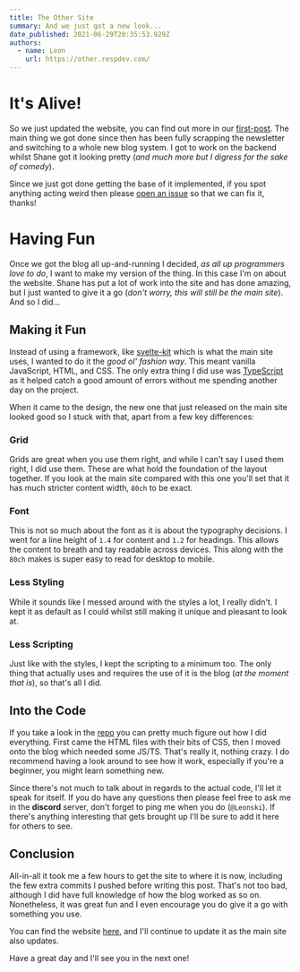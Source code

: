 ```yaml
---
title: The Other Site
summary: And we just got a new look...
date_published: 2021-06-29T20:35:53.929Z
authors:
  - name: Leon
    url: https://other.respdev.com/
---
```


# It's Alive!

So we just updated the website, you can find out more in our [first-post]. The
main thing we got done since then has been fully scrapping the newsletter and
switching to a whole new blog system. I got to work on the backend whilst Shane
got it looking pretty (*and much more but I digress for the sake of comedy*).

Since we just got done getting the base of it implemented, if you spot anything
acting weird then please [open an issue] so that we can fix it, thanks!

# Having Fun

Once we got the blog all up-and-running I decided, *as all up programmers love
to do*, I want to make my version of the thing. In this case I'm on about the
website. Shane has put a lot of work into the site and has done amazing, but I
just wanted to give it a go (*don't worry, this will still be the main site*).
And so I did...

## Making it Fun

Instead of using a framework, like [svelte-kit] which is what the main site
uses, I wanted to do it the *good ol' fashion way*. This meant vanilla 
JavaScript, HTML, and CSS. The only extra thing I did use was [TypeScript] as
it helped catch a good amount of errors without me spending another day on
the project.

When it came to the design, the new one that just released on the main site
looked good so I stuck with that, apart from a few key differences:

### Grid

Grids are great when you use them right, and while I can't say I used them
right, I did use them. These are what hold the foundation of the layout
together. If you look at the main site compared with this one you'll set that
it has much stricter content width, `80ch` to be exact.

### Font

This is not so much about the font as it is about the typography decisions. I
went for a line height of `1.4` for content and `1.2` for headings. This allows
the content to breath and tay readable across devices. This along with the
`80ch` makes is super easy to read for desktop to mobile.

### Less Styling

While it sounds like I messed around with the styles a lot, I really didn't. I
kept it as default as I could whilst still making it unique and pleasant to
look at.

### Less Scripting

Just like with the styles, I kept the scripting to a minimum too. The only
thing that actually uses and requires the use of it is the blog (*at the moment
that is*), so that's all I did.

## Into the Code

If you take a look in the [repo](https://github.com/ResponsiveDev/leon-site)
you can pretty much figure out how I did everything. First came the HTML
files with their bits of CSS, then I moved onto the blog which needed some
JS/TS. That's really it, nothing crazy. I do recommend having a look around
to see how it work, especially if you're a beginner, you might learn something
new.

Since there's not much to talk about in regards to the actual code, I'll let
it speak for itself. If you do have any questions then please feel free to ask
me in the **discord** server, don't forget to ping me when you do (`@Leonski`).
If there's anything interesting that gets brought up I'll be sure to add it
here for others to see.

## Conclusion

All-in-all it took me a few hours to get the site to where it is now, including
the few extra commits I pushed before writing this post. That's not too bad,
although I did have full knowledge of how the blog worked as so on. Nonetheless,
it was great fun and I even encourage you do give it a go with something you
use.

You can find the website [here](https://leon.respdev.com), and I'll continue to
update it as the main site also updates.

Have a great day and I'll see you in the next one!

[first-post]: https://respdev.com/blog/first-post
[open an issue]: https://github.com/ResponsiveDev/main-site/issues/new
[svelte-kit]: https://kit.svelte.dev
[TypeScript]: https://www.typescriptlang.org